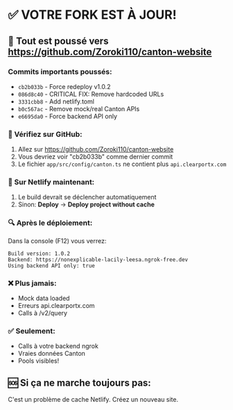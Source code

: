 # ✅ VOTRE FORK EST À JOUR!

## 🎉 Tout est poussé vers https://github.com/Zoroki110/canton-website

### Commits importants poussés:
- `cb2b033b` - Force redeploy v1.0.2
- `086d8c40` - CRITICAL FIX: Remove hardcoded URLs
- `3331cbb8` - Add netlify.toml
- `b0c567ac` - Remove mock/real Canton APIs
- `e6695da0` - Force backend API only

### 🚀 Vérifiez sur GitHub:
1. Allez sur https://github.com/Zoroki110/canton-website
2. Vous devriez voir "cb2b033b" comme dernier commit
3. Le fichier `app/src/config/canton.ts` ne contient plus `api.clearportx.com`

### 📱 Sur Netlify maintenant:
1. Le build devrait se déclencher automatiquement
2. Sinon: **Deploy** → **Deploy project without cache**

### 🔍 Après le déploiement:
Dans la console (F12) vous verrez:
```
Build version: 1.0.2
Backend: https://nonexplicable-lacily-leesa.ngrok-free.dev
Using backend API only: true
```

### ❌ Plus jamais:
- Mock data loaded
- Erreurs api.clearportx.com
- Calls à /v2/query

### ✅ Seulement:
- Calls à votre backend ngrok
- Vraies données Canton
- Pools visibles!

## 🆘 Si ça ne marche toujours pas:
C'est un problème de cache Netlify. Créez un nouveau site.

